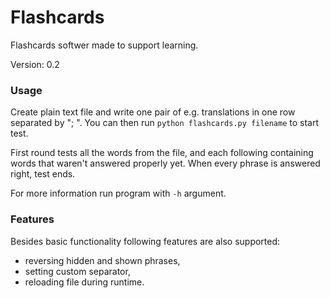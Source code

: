 # Flashcards
Flashcards softwer made to support learning.

Version: 0.2
### Usage
Create plain text file and write one pair of e.g. translations in one row separated by "; ".
You can then run `python flashcards.py filename` to start test.

First round tests all the words from the file, and each following containing words that waren't answered properly yet. When every phrase is answered right, test ends.

For more information run program with `-h` argument.
### Features
Besides basic functionality following features are also supported:
* reversing hidden and shown phrases,
* setting custom separator,
* reloading file during runtime.

